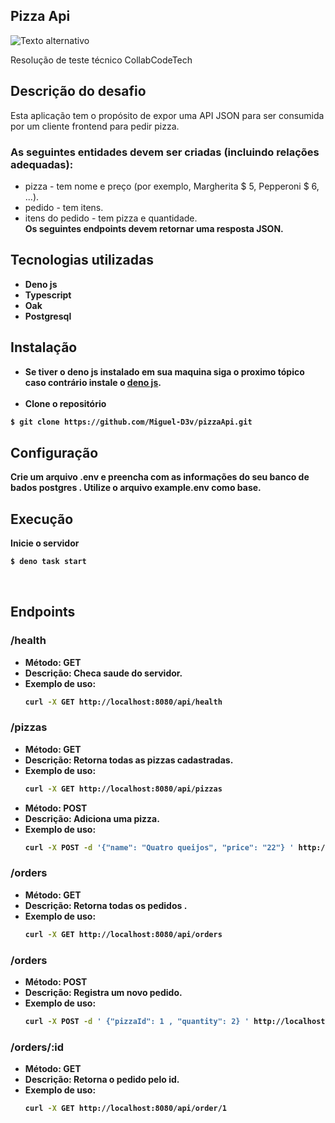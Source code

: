 ## Pizza Api

![Texto alternativo](https://usagif.com/wp-content/uploads/gifs/pizza-38.gif)

<p>Resolução de teste técnico CollabCodeTech </p> 

## Descrição do desafio 

<p>Esta aplicação tem o propósito de expor uma API JSON para ser consumida por um cliente frontend para pedir pizza.</p>

### As seguintes entidades devem ser criadas (incluindo relações adequadas):

* pizza - tem nome e preço (por exemplo, Margherita $ 5, Pepperoni $ 6, ...).
* pedido - tem itens.
* itens do pedido - tem pizza e quantidade.<br>
<strong> Os seguintes endpoints devem retornar uma resposta JSON.

## Tecnologias utilizadas

* Deno js
* Typescript
* Oak
* Postgresql

## Instalação

* Se tiver o deno js instalado em sua maquina siga o proximo tópico  caso contrário instale o [deno js](https://docs.deno.com/runtime/manual/getting_started/installation).<br><br>
* <strong> Clone o repositório 
```bash
$ git clone https://github.com/Miguel-D3v/pizzaApi.git
```

## Configuração
<p> Crie um arquivo .env e preencha com as informações do seu banco de bados postgres . Utilize o arquivo example.env como base.</p>

## Execução
Inicie o servidor

```bash
$ deno task start
``` 
<br>

## Endpoints

### /health
- **Método:** GET
- **Descrição:** Checa saude do servidor.
- **Exemplo de uso:**
  ```bash
  curl -X GET http://localhost:8080/api/health

### /pizzas
- **Método:** GET
- **Descrição:** Retorna todas as pizzas cadastradas.
- **Exemplo de uso:**
  ```bash
  curl -X GET http://localhost:8080/api/pizzas
  ```
- **Método:** POST
- **Descrição:** Adiciona uma pizza.
- **Exemplo de uso:**
  ```bash
  curl -X POST -d '{"name": "Quatro queijos", "price": "22"} ' http://localhost:8080/api/pizzas
  ```
### /orders
- **Método:** GET
- **Descrição:** Retorna todas os pedidos .
- **Exemplo de uso:**
  ```bash
  curl -X GET http://localhost:8080/api/orders
  ```
### /orders
- **Método:** POST
- **Descrição:** Registra um novo pedido.
- **Exemplo de uso:**
  ```bash
  curl -X POST -d ' {"pizzaId": 1 , "quantity": 2} ' http://localhost:8080/api/orders
  ```
### /orders/:id
- **Método:** GET
- **Descrição:** Retorna o pedido pelo id.
- **Exemplo de uso:**
  ```bash
  curl -X GET http://localhost:8080/api/order/1
  ```
  